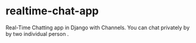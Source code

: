 # realtime-chat-app
Real-Time Chatting app in Django with Channels. 
You can chat privately by by two individual person .
